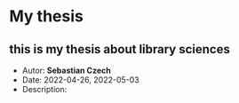 # My thesis
## this is my thesis about library sciences
- Autor: **Sebastian Czech**
- Date: 2022-04-26, 2022-05-03
- Description: 
